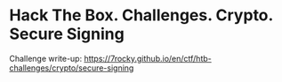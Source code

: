 # Hack The Box. Challenges. Crypto. Secure Signing

Challenge write-up: https://7rocky.github.io/en/ctf/htb-challenges/crypto/secure-signing

